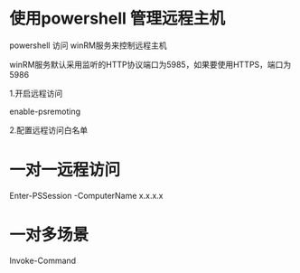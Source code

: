 # 使用powershell 管理远程主机

powershell 访问 winRM服务来控制远程主机

winRM服务默认采用监听的HTTP协议端口为5985，如果要使用HTTPS，端口为5986

1.开启远程访问

enable-psremoting

2.配置远程访问白名单



# 一对一远程访问

Enter-PSSession -ComputerName x.x.x.x

# 一对多场景

Invoke-Command



